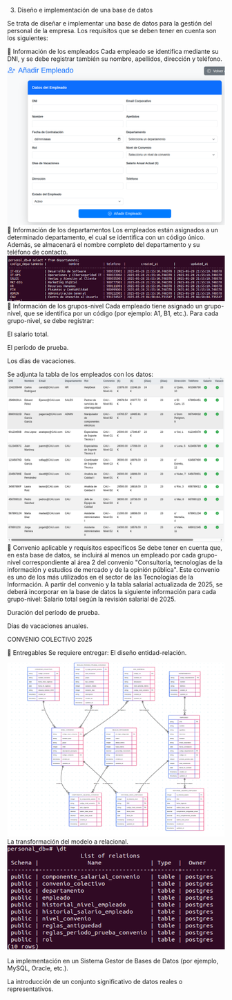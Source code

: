 3. Diseño e implementación de una base de datos

Se trata de diseñar e implementar una base de datos para la gestión del personal de la empresa. Los requisitos que se deben tener en cuenta son los siguientes:

🔹 Información de los empleados
Cada empleado se identifica mediante su DNI, y se debe registrar también su nombre, apellidos, dirección y teléfono.
![BBDD_14.png](img/servicios/SRV4/BBDD_14.png)
🔹 Información de los departamentos
Los empleados están asignados a un determinado departamento, el cual se identifica con un código único. Además, se almacenará el nombre completo del departamento y su teléfono de contacto.
![BBDD_15.png](img/servicios/SRV4/BBDD_15.png)
🔹 Información de los grupos-nivel
Cada empleado tiene asignado un grupo-nivel, que se identifica por un código (por ejemplo: A1, B1, etc.). Para cada grupo-nivel, se debe registrar:

El salario total.


El período de prueba.


Los días de vacaciones.

Se adjunta la tabla de los empleados con los datos:
![BBDD_16.png](img/servicios/SRV4/BBDD_16.png)
🔹 Convenio aplicable y requisitos específicos
Se debe tener en cuenta que, en esta base de datos, se incluirá al menos un empleado por cada grupo-nivel correspondiente al área 2 del convenio "Consultoría, tecnologías de la información y estudios de mercado y de la opinión pública".
Este convenio es uno de los más utilizados en el sector de las Tecnologías de la Información.
A partir del convenio y la tabla salarial actualizada de 2025, se deberá incorporar en la base de datos la siguiente información para cada grupo-nivel:
Salario total según la revisión salarial de 2025.


Duración del período de prueba.


Días de vacaciones anuales.

CONVENIO COLECTIVO 2025






🔹 Entregables
Se requiere entregar:
El diseño entidad-relación.

![BBDD_2.png](img/servicios/SRV4/BBDD_2.png)
La transformación del modelo a relacional.
![BBDD_8.png](img/servicios/SRV4/BBDD_8.png)


La implementación en un Sistema Gestor de Bases de Datos (por ejemplo, MySQL, Oracle, etc.).


La introducción de un conjunto significativo de datos reales o representativos.

